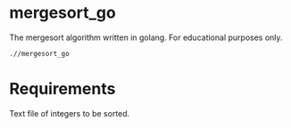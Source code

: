 # mergesort_go
The mergesort algorithm written in golang. For educational purposes only.
```
.//mergesort_go
```
# Requirements
Text file of integers to be sorted.
